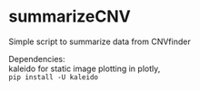 # summarizeCNV
Simple script to summarize data from CNVfinder

Dependencies:  
kaleido for static image plotting in plotly,  
`pip install -U kaleido`

